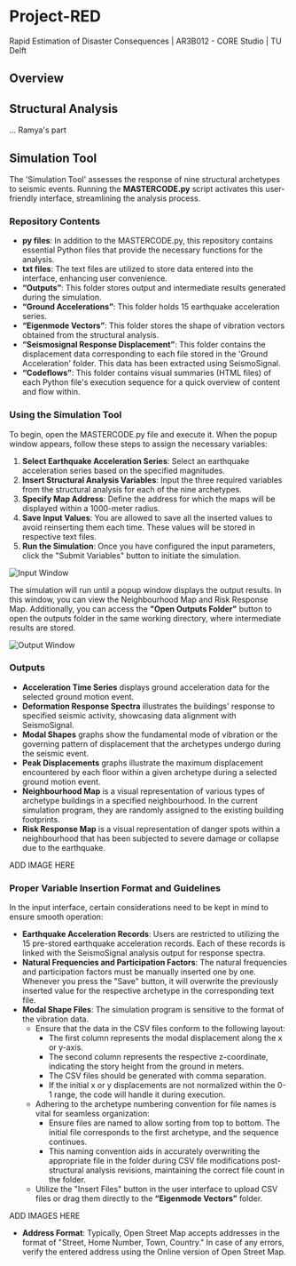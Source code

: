 # Project-RED
Rapid Estimation of Disaster Consequences | AR3B012 - CORE Studio | TU Delft

## Overview

## Structural Analysis
... Ramya's part

## Simulation Tool
The 'Simulation Tool' assesses the response of nine structural archetypes to seismic events. Running the **MASTERCODE.py** script activates this user-friendly interface, streamlining the analysis process.

### Repository Contents
- **py files**: In addition to the MASTERCODE.py, this repository contains essential Python files that provide the necessary functions for the analysis.
- **txt files**: The text files are utilized to store data entered into the interface, enhancing user convenience.
- **“Outputs”**: This folder stores output and intermediate results generated during the simulation.
- **“Ground Accelerations”**: This folder holds 15 earthquake acceleration series.
- **“Eigenmode Vectors”**: This folder stores the shape of vibration vectors obtained from the structural analysis.
- **“Seismosignal Response Displacement”**: This folder contains the displacement data corresponding to each file stored in the 'Ground Acceleration' folder. This data has been extracted using SeismoSignal.
- **“Codeflows”**: This folder contains visual summaries (HTML files) of each Python file's execution sequence for a quick overview of content and flow within.

### Using the Simulation Tool
To begin, open the MASTERCODE.py file and execute it. When the popup window appears, follow these steps to assign the necessary variables:
1.	**Select Earthquake Acceleration Series**: Select an earthquake acceleration series based on the specified magnitudes.
3.	**Insert Structural Analysis Variables**: Input the three required variables from the structural analysis for each of the nine archetypes.
3.	**Specify Map Address**: Define the address for which the maps will be displayed within a 1000-meter radius.
4.	**Save Input Values**: You are allowed to save all the inserted values to avoid reinserting them each time. These values will be stored in respective text files.
5.	**Run the Simulation**: Once you have configured the input parameters, click the "Submit Variables" button to initiate the simulation.
   
![Input Window](https://github.com/smrksn/Project-RED/assets/144154829/394dce26-0ee8-402a-a09d-ac9bc084434a)

The simulation will run until a popup window displays the output results. In this window, you can view the Neighbourhood Map and Risk Response Map. Additionally, you can access the **"Open Outputs Folder"** button to open the outputs folder in the same working directory, where intermediate results are stored.

![Output Window](https://github.com/smrksn/Project-RED/assets/144154829/ebd7bd35-ff84-4d1c-ad0b-479ea66e3dac)

### Outputs
- **Acceleration Time Series** displays ground acceleration data for the selected ground motion event.
- **Deformation Response Spectra** illustrates the buildings' response to specified seismic activity, showcasing data alignment with SeismoSignal.
- **Modal Shapes** graphs show the fundamental mode of vibration or the governing pattern of displacement that the archetypes undergo during the seismic event.
- **Peak Displacements** graphs illustrate the maximum displacement encountered by each floor within a given archetype during a selected ground motion event.
- **Neighbourhood Map** is a visual representation of various types of archetype buildings in a specified neighbourhood. In the current simulation program, they are randomly assigned to the existing building footprints.
- **Risk Response Map** is a visual representation of danger spots within a neighbourhood that has been subjected to severe damage or collapse due to the earthquake.

ADD IMAGE HERE

### Proper Variable Insertion Format and Guidelines
In the input interface, certain considerations need to be kept in mind to ensure smooth operation:

- **Earthquake Acceleration Records**: Users are restricted to utilizing the 15 pre-stored earthquake acceleration records. Each of these records is linked with the SeismoSignal analysis output for response spectra.
- **Natural Frequencies and Participation Factors**: The natural frequencies and participation factors must be manually inserted one by one. Whenever you press the "Save" button, it will overwrite the previously inserted value for the respective archetype in the corresponding text file.
- **Modal Shape Files**: The simulation program is sensitive to the format of the vibration data.
   - Ensure that the data in the CSV files conform to the following layout:
      - The first column represents the modal displacement along the x or y-axis.
      - The second column represents the respective z-coordinate, indicating the story height from the ground in meters.
      - The CSV files should be generated with comma separation.
      - If the initial x or y displacements are not normalized within the 0-1 range, the code will handle it during execution.
   - Adhering to the archetype numbering convention for file names is vital for seamless organization:
      - Ensure files are named to allow sorting from top to bottom. The initial file corresponds to the first archetype, and the sequence continues.
      - This naming convention aids in accurately overwriting the appropriate file in the folder during CSV file modifications post-structural analysis revisions, maintaining the correct file count in the folder.
   - Utilize the "Insert Files" button in the user interface to upload CSV files or drag them directly to the **“Eigenmode Vectors”** folder.

ADD IMAGES HERE

- **Address Format**: Typically, Open Street Map accepts addresses in the format of "Street, Home Number, Town, Country." In case of any errors, verify the entered address using the Online version of Open Street Map.

